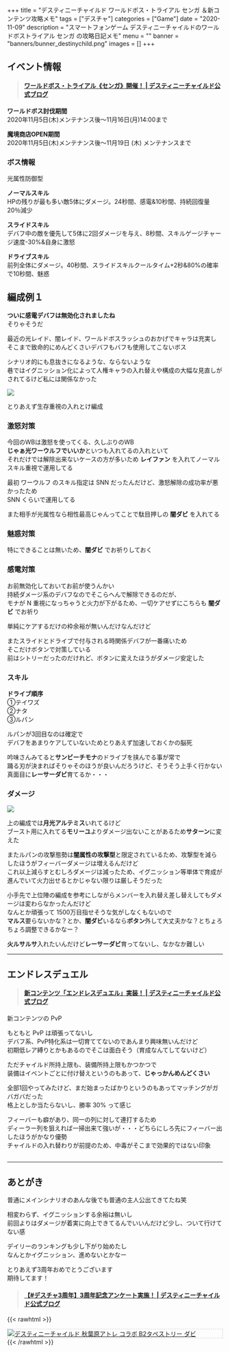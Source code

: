 +++
title = "デスティニーチャイルド ワールドボス・トライアル センガ ＆新コンテンツ攻略メモ"
tags = ["デスチャ"]
categories = ["Game"]
date = "2020-11-09"
description = "スマートフォンゲーム デスティニーチャイルドのワールドボストライアル センガ の攻略日記メモ"
menu = ""
banner = "banners/bunner_destinychild.png"
images = []
+++

<!--more-->

## イベント情報
<blockquote class="embedly-card" data-card-controls="0"><h4><a href="http://blog.destiny-child.jp/archives/26844097.html">ワールドボス・トライアル《センガ》開催！ | デスティニーチャイルド公式ブログ</a></h4></blockquote>
<script async src="//cdn.embedly.com/widgets/platform.js" charset="UTF-8"></script>

**ワールドボス討伐期間**  
2020年11月5日(木)メンテナンス後～11月16日(月)14:00まで  

**魔境商店OPEN期間**  
2020年11月5日(木)メンテナンス後～11月19日 (木) メンテナンスまで  

### ボス情報
光属性防御型  

**ノーマルスキル**  
HPの残りが最も多い敵5体にダメージ。24秒間、感電&10秒間、持続回復量20％減少  

**スライドスキル**  
デバフ中の敵を優先して5体に2回ダメージを与え、8秒間、スキルゲージチャージ速度-30%&自身に激怒  

**ドライブスキル**  
前列全体にダメージ。40秒間、スライドスキルクールタイム+2秒&80%の確率で10秒間、魅惑  

## 編成例１  
**ついに感電デバフは無効化されましたね**  
そりゃそうだ  

最近の光レイド、闇レイド、ワールドボスラッシュのおかげでキャラは充実し  
そこまで致命的にめんどくさいデバフもバフも使用してこないボス  

シナリオ的にも息抜きになるような、ならないような  
巷ではイグニッション化によって人権キャラの入れ替えや構成の大幅な見直しがされてるけど私には関係なかった  

<img src="/images/2020/destiny-child-wb/wb16-1.png" />  

とりあえず生存重視の入れとけ編成  

### 激怒対策  
今回のWBは激怒を使ってくる、久しぶりのWB  
**じゃぁ光ワーウルフでいいか**といつも入れてるの入れといて  
それだけでは解除出来ないケースの方が多いため **レイファン** を入れてノーマルスキル重視で運用してる  

最初 ワーウルフ のスキル指定は SNN だったんだけど、激怒解除の成功率が悪かったため  
SNN くらいで運用してる  

また相手が光属性なら相性最高じゃんってことで駄目押しの **闇ダビ** を入れてる  

### 魅惑対策  
特にできることは無いため、**闇ダビ** でお祈りしておく  

### 感電対策
お前無効化しておいてお前が使うんかい  
持続ダメージ系のデバフなのでそこらへんで解除できるのだが、  
モナが N 重視になっちゃうと火力が下がるため、一切ケアせずにこちらも **闇ダビ** でお祈り  

単純にケアするだけの枠余裕が無いんだけなんだけど  

またスライドとドライブで付与される時関係デバフが一番痛いため  
そこだけボタンで対策している  
前はシトリーだったのだけれど、ボタンに変えたほうがダメージ安定した  

### スキル  
**ドライブ順序**  
①テイワズ  
②ナタ  
③ルパン  

ルパンが3回目なのは確定で  
デバフをあまりケアしていないためとりあえず加速しておくかの脳死  

吟味さんみてると**サンビーチモナ**のドライブを挟んでる事が常で  
踊る刃が決まればそりゃそのほうが良いんだろうけど、そうそう上手く行かない  
真面目に**レーサーダビ**育てるか・・・  

### ダメージ  
<img src="/images/2020/destiny-child-wb/wb16-2.png" />  

上の編成では**月光アルテミス**いれてるけど  
ブースト用に入れてる**モリーユ**よりダメージ出ないことがあるため**サターン**に変えた  

またルパンの攻撃態勢は**闇属性の攻撃型**と限定されているため、攻撃型を減らしたほうがフィーバーダメージは増えるんだけど  
これ以上減らすとむしろダメージは減ったため、イグニッション等単体で育成が進んでいて火力出せるとかじゃない限りは厳しそうだった  

小手先で上位陣の編成を参考にしながらメンバーを入れ替え差し替えしてもダメージは変わらなかったんだけど  
なんとか頑張って 1500万目指せそうな気がしなくもないので  
**マルス**要らないかな？とか、**闇ダビ**いるなら**ボタン**外して大丈夫かな？とちょろちょろ調整できるかなー？  

**火ルサルサ**入れたいんだけど**レーサーダビ**育ってないし、なかなか難しい  

---

## エンドレスデュエル  

<blockquote class="embedly-card" data-card-controls="0"><h4><a href="http://blog.destiny-child.jp/archives/26857987.html">新コンテンツ「エンドレスデュエル」実装！ | デスティニーチャイルド公式ブログ</a></h4></blockquote>
<script async src="//cdn.embedly.com/widgets/platform.js" charset="UTF-8"></script>

新コンテンツの PvP  

もともと PvP は頑張ってないし  
デバフ系、PvP特化系は一切育ててないのであんまり興味無いんだけど  
初期低レア縛りとかもあるのでそこは面白そう（育成なんてしてないけど）  

ただチャイルド所持上限も、装備所持上限もかつかつで  
装備はイベントごとに付け替えというのもあって、**じゃっかんめんどくさい**  

全部1回やってみたけど、まだ始まったばかりというのもあってマッチングがガバガバだった  
格上としか当たらないし、勝率 30% って感じ  

フィーバーも癖があり、同一の列に対して連打するため  
ディーラー列を狙えれば一掃出来て強いが・・・どちらにしろ先にフィーバー出したほうがかなり優勢  
チャイルドの入れ替わりが前提のため、中毒がそこまで効果的ではない印象  

## 

---

## あとがき

普通にメインシナリオのあんな後でも普通の主人公出てきてたね笑  

相変わらず、イグニッションする余裕は無いし  
前回よりはダメージが着実に向上できてるんでいいんだけど少し、ついて行けてない感  

デイリーのランキングも少し下がり始めたし  
なんとかイグニッション、進めないとかなー  

とりあえず3周年おめでとうございます  
期待してます！  

<blockquote class="embedly-card" data-card-controls="0"><h4><a href="http://blog.destiny-child.jp/archives/26752924.html">【#デスチャ3周年】3周年記念アンケート実施！ | デスティニーチャイルド公式ブログ</a></h4></blockquote>
<script async src="//cdn.embedly.com/widgets/platform.js" charset="UTF-8"></script>

{{< rawhtml >}} 
<div style="border: dashed 1px #ccc;">
<a href="http://www.amazon.co.jp/exec/obidos/ASIN/B07H3319GX/sinokyoufu-22/ref=nosim/" name="amazletlink" target="_blank"><img src="https://images-fe.ssl-images-amazon.com/images/I/51MxXwUpZWL._SL160_.jpg" alt="デスティニーチャイルド 秋葉原アトレ コラボ B2タペストリー ダビ" style="border: none;" /></a>
</div>
{{< /rawhtml >}}
